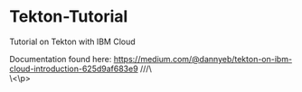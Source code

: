 # Tekton-Tutorial
Tutorial on Tekton with IBM Cloud

Documentation found here: https://medium.com/@dannyeb/tekton-on-ibm-cloud-introduction-625d9af683e9
///\\\
\\<\p>


